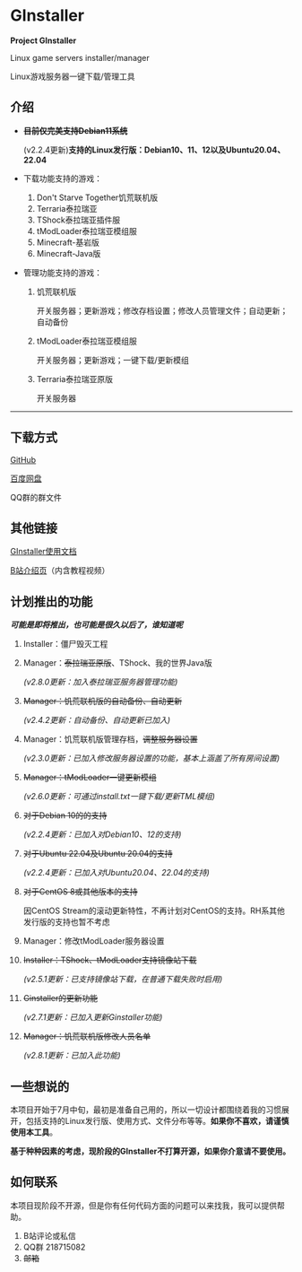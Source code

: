 # GInstaller

**Project GInstaller**

Linux game servers installer/manager

Linux游戏服务器一键下载/管理工具



## 介绍

- ~~**目前仅完美支持Debian11系统**~~

  (v2.2.4更新)**支持的Linux发行版：Debian10、11、12以及Ubuntu20.04、22.04**

- 下载功能支持的游戏：
  1. Don't Starve Together饥荒联机版
  2. Terraria泰拉瑞亚
  3. TShock泰拉瑞亚插件服
  4. tModLoader泰拉瑞亚模组服
  5. Minecraft-基岩版
  6. Minecraft-Java版
  
- 管理功能支持的游戏：
  1. 饥荒联机版
  
     开关服务器；更新游戏；修改存档设置；修改人员管理文件；自动更新；自动备份
  
  2. tModLoader泰拉瑞亚模组服
  
     开关服务器；更新游戏；一键下载/更新模组
     
  3. Terraria泰拉瑞亚原版
  
     开关服务器


------



## 下载方式

[GitHub](https://github.com/YoahemrK/Ginstaller-linux/releases/)

[百度网盘](https://pan.baidu.com/s/1_pP15Xw6HdQJEHqGby5A_Q?pwd=9mag )

QQ群的群文件



## 其他链接

[GInstaller使用文档](https://github.com/YoahemrK/Ginstaller-linux/blob/main/GInstaller-%E4%BD%BF%E7%94%A8%E6%89%8B%E5%86%8C.md)

[B站介绍页](https://www.bilibili.com/read/cv25864152)（内含教程视频）



## 计划推出的功能

***可能是即将推出，也可能是很久以后了，谁知道呢***

1. Installer：僵尸毁灭工程

2. Manager：~~泰拉瑞亚原版~~、TShock、我的世界Java版

   *(v2.8.0更新：加入泰拉瑞亚服务器管理功能)*

3. ~~Manager：饥荒联机版的自动备份、自动更新~~

   *(v2.4.2更新：自动备份、自动更新已加入)*

4. Manager：饥荒联机版管理存档，~~调整服务器设置~~

   *(v2.3.0更新：已加入修改服务器设置的功能，基本上涵盖了所有房间设置)*

5. ~~Manager：tModLoader一键更新模组~~

   *(v2.6.0更新：可通过install.txt一键下载/更新TML模组)*

6. ~~对于Debian 10的的支持~~

   *(v2.2.4更新：已加入对Debian10、12的支持)*

7. ~~对于Ubuntu 22.04及Ubuntu 20.04的支持~~

   *(v2.2.4更新：已加入对Ubuntu20.04、22.04的支持)*

8. ~~对于CentOS 8或其他版本的支持~~

   因CentOS Stream的滚动更新特性，不再计划对CentOS的支持。RH系其他发行版的支持也暂不考虑

9. Manager：修改tModLoader服务器设置

10. ~~Installer：TShock、tModLoader支持镜像站下载~~

    *(v2.5.1更新：已支持镜像站下载，在普通下载失败时启用)*

11. ~~Ginstaller的更新功能~~

    *(v2.7.1更新：已加入更新Ginstaller功能)*

12. ~~Manager：饥荒联机版修改人员名单~~

    *(v2.8.1更新：已加入此功能)*



## 一些想说的

本项目开始于7月中旬，最初是准备自己用的，所以一切设计都围绕着我的习惯展开，包括支持的Linux发行版、使用方式、文件分布等等。**如果你不喜欢，请谨慎使用本工具**。

**基于种种因素的考虑，现阶段的GInstaller不打算开源，如果你介意请不要使用。**



## 如何联系

本项目现阶段不开源，但是你有任何代码方面的问题可以来找我，我可以提供帮助。

1. B站评论或私信
2. QQ群 218715082
3. ~~邮箱~~